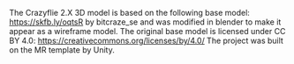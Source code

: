 The Crazyflie 2.X 3D model is based on the following base model: https://skfb.ly/oqtsR by bitcraze_se and was modified in blender to make it appear as a wireframe model.
The original base model is licensed under CC BY 4.0: https://creativecommons.org/licenses/by/4.0/
The project was built on the MR template by Unity. 